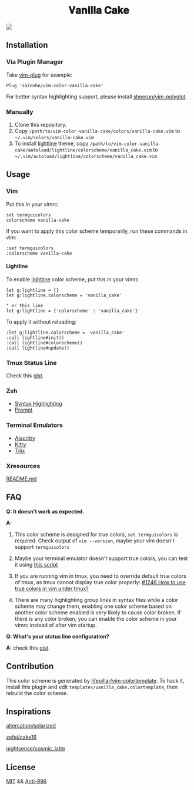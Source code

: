 <h1 align="center">
𝐕𝐚𝐧𝐢𝐥𝐥𝐚 𝐂𝐚𝐤𝐞
</h1>

![](https://user-images.githubusercontent.com/37491630/61182489-76e07b00-a623-11e9-8647-ef25de4ce82d.png)

## Installation

### Via Plugin Manager

Take [vim-plug](https://github.com/junegunn/vim-plug) for example:

```vim
Plug 'sainnhe/vim-color-vanilla-cake'
```

For better syntax highlighting support, please install [sheerun/vim-polyglot](https://github.com/sheerun/vim-polyglot).

### Manually

1. Clone this repository.
2. Copy `/path/to/vim-color-vanilla-cake/colors/vanilla-cake.vim` to `~/.vim/colors/vanilla-cake.vim`
3. To install [lightline](https://github.com/itchyny/lightline.vim) theme, copy `/path/to/vim-color-vanilla-cake/autoload/lightline/colorscheme/vanilla_cake.vim` to `~/.vim/autoload/lightline/colorscheme/vanilla_cake.vim`

## Usage

### Vim

Put this in your vimrc:

```vim
set termguicolors
colorscheme vanilla-cake 
```

If you want to apply this color scheme temporarily, run these commands in vim:

```vim
:set termguicolors
:colorscheme vanilla-cake 
```

#### Lightline

To enable [lightline](https://github.com/itchyny/lightline.vim) color scheme, put this in your vimrc

```vim
let g:lightline = {}
let g:lightline.colorscheme = 'vanilla_cake'

" or this line
let g:lightline = {'colorscheme' : 'vanilla_cake'}
```

To apply it without reloading:

```vim
:let g:lightline.colorscheme = 'vanilla_cake'
:call lightline#init()
:call lightline#colorscheme()
:call lightline#update()
```

### Tmux Status Line

Check this [gist](https://gist.github.com/sainnhe/b8240bc047313fd6185bb8052df5a8fb).

### Zsh

- [Syntax Highlighting](https://github.com/sainnhe/vim-color-vanilla-cake/tree/master/zsh#syntax-highlighting)
- [Prompt](https://github.com/sainnhe/vim-color-vanilla-cake/tree/master/zsh#prompt)

### Terminal Emulators

- [Alacritty](./alacritty/README.md)
- [Kitty](./kitty/README.md)
- [Tilix](./tilix/README.md)

### Xresources

[README.md](./xresources/README.md)

## FAQ

**Q: It doesn't work as expected.**

**A:**

1. This color scheme is designed for true colors, `set termguicolors` is required. Check output of `vim --version`, maybe your vim doesn't support `termguicolors`

2. Maybe your terminal emulator doesn't support true colors, you can test it using [this script](https://unix.stackexchange.com/questions/404414/print-true-color-24-bit-test-pattern)

3. If you are running vim in tmux, you need to override default true colors of tmux, as tmux cannot display true color properly: [#1246 How to use true colors in vim under tmux?](https://github.com/tmux/tmux/issues/1246)

4. There are many highlighting group links in syntax files while a color scheme may change them, enabling one color scheme based on another color scheme enabled is very likely to cause color broken. If there is any color broken, you can enable the color scheme in your vimrc instead of after vim startup.

**Q: What's your status line configuration?**

**A:** check this [gist](https://gist.github.com/sainnhe/b8240bc047313fd6185bb8052df5a8fb).

## Contribution

This color scheme is generated by [lifepillar/vim-colortemplate](https://github.com/lifepillar/vim-colortemplate). To hack it, install this plugin and edit `templates/vanilla_cake.colortemplate`, then rebuild the color scheme.

## Inspirations

[altercation/solarized](https://github.com/altercation/solarized/tree/master/vim-colors-solarized)

[zefei/cake16](https://github.com/zefei/cake16)

[nightsense/cosmic_latte](https://github.com/nightsense/cosmic_latte)

## License

[MIT](./LICENSE) && [Anti-996](./Anti-996-LICENSE)
